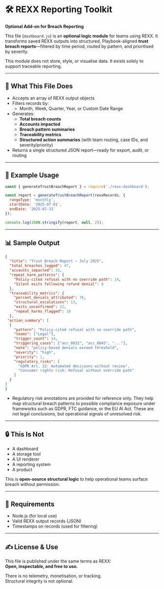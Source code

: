 # 🛠 REXX Reporting Toolkit  
**Optional Add-on for Breach Reporting**

This file (`dashboard.js`) is an **optional logic module** for teams using REXX. It transforms saved REXX outputs into structured, Playbook-aligned **trust breach reports**—filtered by time period, routed by pattern, and prioritised by severity.

This module does not store, style, or visualise data. It exists solely to support traceable reporting.

---

## 📂 What This File Does

- Accepts an array of REXX output objects
- Filters records by:
  - Month, Week, Quarter, Year, or Custom Date Range
- Generates:
  - **Total breach counts**
  - **Accounts impacted**
  - **Breach pattern summaries**
  - **Traceability metrics**
  - **Structured action summaries** (with team routing, case IDs, and severity/priority)
- Returns a single structured JSON report—ready for export, audit, or routing

---

## 🧪 Example Usage

```js
const { generateTrustBreachReport } = require('./rexx-dashboard');

const report = generateTrustBreachReport(rexxRecords, {
  rangeType: 'monthly',
  startDate: '2025-07-01',
  endDate: '2025-07-31'
});

console.log(JSON.stringify(report, null, 2));
```

---

## 📊 Sample Output

```json
{
  "title": "Trust Breach Report — July 2025",
  "total_breaches_logged": 47,
  "accounts_impacted": 33,
  "repeat_harm_patterns": {
    "Policy-cited refusal with no override path": 14,
    "Silent exits following refund denial": 8
  },
  "traceability_metrics": {
    "percent_denials_attributed": 76,
    "structural_escalations": 13,
    "exits_unconfirmed": 22,
    "repeat_harms_flagged": 18
  },
 "action_summary": [
  {
    "pattern": "Policy-cited refusal with no override path",
    "teams": ["Legal"],
    "trigger_count": 14,
    "triggering_cases": ["acc_0032", "acc_0045", "..."],
    "note": "policy-based denials exceed threshold",
    "severity": "high",
    "priority": 1,
    "regulatory_risks": [
      "GDPR Art. 22: Automated decisions without review",
      "Consumer rights risk: Refusal without override path"
    ]
  }
]
}

```
- Regulatory risk annotations are provided for reference only. They help map structural breach patterns to possible compliance exposure under frameworks such as GDPR, FTC guidance, or the EU AI Act. These are not legal conclusions, but operational signals of unresolved risk.
---

## 🔒 This Is Not

- A dashboard  
- A storage tool  
- A UI renderer  
- A reporting system  
- A product  

This is **open-source structural logic** to help operational teams surface breach without permission.

---

## 📄 Requirements

- Node.js (for local use)
- Valid REXX output records (JSON)
- Timestamps on records (used for filtering)

---

## ✍️ License & Use

This file is published under the same terms as REXX:  
**Open, inspectable, and free to use.**

There is no telemetry, monetisation, or tracking.  
Structural integrity is not optional.
